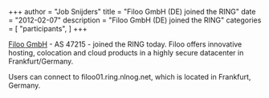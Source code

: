 +++
author = "Job Snijders"
title = "Filoo GmbH (DE) joined the RING"
date = "2012-02-07"
description = "Filoo GmbH (DE) joined the RING"
categories = [
    "participants",
]
+++

<a href="http://www.filoo.de/">Filoo GmbH</a> - AS 47215 - joined the RING today. Filoo offers innovative hosting, colocation and cloud products in a highly secure datacenter in Frankfurt/Germany.

Users can connect to filoo01.ring.nlnog.net, which is located in Frankfurt, Germany.


